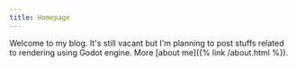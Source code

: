 ```yaml
---
title: Homepage
---
```

Welcome to my blog. It's still vacant but I'm planning to post stuffs related to rendering using Godot engine.
More [about me]({% link /about.html %}).

